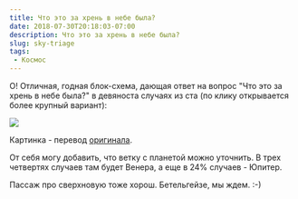 ```yaml
---
title: Что это за хрень в небе была?
date: 2018-07-30T20:18:03-07:00
description: Что это за хрень в небе была?
slug: sky-triage
tags:
 - Космос
---
```


О! Отличная, годная блок-схема, дающая ответ на вопрос "Что это за хрень в небе
была?" в девяноста случаях из ста (по клику открывается более крупный вариант):

[![](/2018/07/what_was_that_think_in_the_sky_small.png)][2]

Картинка - перевод [оригинала][1].

От себя могу добавить, что ветку с планетой можно уточнить. В трех четвертях
случаев там будет Венера, а еще в 24% случаев - Юпитер.

Пассаж про сверхновую тоже хорош. Бетельгейзе, мы ждем. :-)

<!--more-->

[1]: https://www.reddit.com/r/Astronomy/comments/92zks3/what_was_that_thing_in_the_sky_official_thread/
[2]: /2018/07/what_was_that_think_in_the_sky.png

